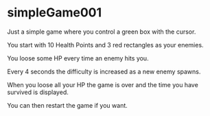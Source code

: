 # simpleGame001

Just a simple game where you control a green box with the cursor.

You start with 10 Health Points and 3 red rectangles as your enemies.

You loose some HP every time an enemy hits you.

Every 4 seconds the difficulty is increased as a new enemy spawns.

When you loose all your HP the game is over and the time you have survived is displayed.

You can then restart the game if you want.
